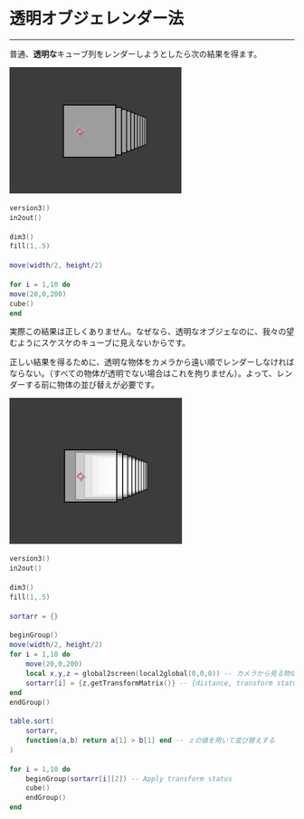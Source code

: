 # 透明オブジェレンダー法
---
普通、**透明な**キューブ列をレンダーしようとしたら次の結果を得ます。


![TenCubes](TenCubes.png)


```lua:normalCubes.lua
version3()
in2out()

dim3()
fill(1,.5)

move(width/2, height/2)

for i = 1,10 do
move(20,0,200)
cube()
end
```

実際この結果は正しくありません。なぜなら、透明なオブジェなのに、我々の望むようにスケスケのキューブに見えないからです。

正しい結果を得るために、透明な物体をカメラから遠い順でレンダーしなければならない。（すべての物体が透明でない場合はこれを拘りません）。よって、レンダーする前に物体の並び替えが必要です。

![TenCubesSorted](TenCubesSorted.png)

```lua:sortCubes.lua
version3()
in2out()

dim3()
fill(1,.5)

sortarr = {}

beginGroup()
move(width/2, height/2)
for i = 1,10 do
    move(20,0,200)
    local x,y,z = global2screen(local2global(0,0,0)) -- カメラから見る物体の位置を入手する
    sortarr[i] = {z,getTransformMatrix()} -- {distance, transform status} pairs
end
endGroup()

table.sort(
    sortarr,
    function(a,b) return a[1] > b[1] end -- ｚの値を用いて並び替えする
)

for i = 1,10 do
    beginGroup(sortarr[i][2]) -- Apply transform status
    cube()
    endGroup()
end

```

